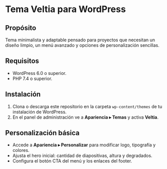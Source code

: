 # Tema Veltia para WordPress

## Propósito
Tema minimalista y adaptable pensado para proyectos que necesitan un diseño limpio, un menú avanzado y opciones de personalización sencillas.

## Requisitos
- WordPress 6.0 o superior.
- PHP 7.4 o superior.

## Instalación
1. Clona o descarga este repositorio en la carpeta `wp-content/themes` de tu instalación de WordPress.
2. En el panel de administración ve a **Apariencia ▸ Temas** y activa **Veltia**.

## Personalización básica
- Accede a **Apariencia ▸ Personalizar** para modificar logo, tipografía y colores.
- Ajusta el hero inicial: cantidad de diapositivas, altura y degradados.
- Configura el botón CTA del menú y los enlaces del footer.
